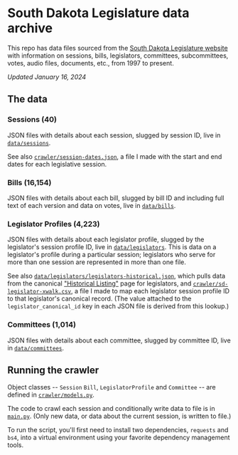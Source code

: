 # South Dakota Legislature data archive
This repo has data files sourced from the [South Dakota Legislature website](https://sdlegislature.gov/) with information on sessions, bills, legislators, committees, subcommittees, votes, audio files, documents, etc., from 1997 to present.

_Updated January 16, 2024_

## The data

### Sessions (40)
JSON files with details about each session, slugged by session ID, live in [`data/sessions`](data/sessions).

See also [`crawler/session-dates.json`](crawler/session-dates.json), a file I made with the start and end dates for each legislative session.

### Bills (16,154)
JSON files with details about each bill, slugged by bill ID and including full text of each version and data on votes, live in [`data/bills`](data/bills).

### Legislator Profiles (4,223)
JSON files with details about each legislator profile, slugged by the legislator's session profile ID, live in [`data/legislators`](data/legislators). This is data on a legislator's profile during a particular session; legislators who serve for more than one session are represented in more than one file.

See also [`data/legislators/legislators-historical.json`](data/legislators/legislators-historical.json), which pulls data from the canonical ["Historical Listing"](https://sdlegislature.gov/Legislators/Historical) page for legislators, and [`crawler/sd-legislator-xwalk.csv`](crawler/sd-legislator-xwalk.csv), a file I made to map each legislator session profile ID to that legislator's canonical record. (The value attached to the `legislator_canonical_id` key in each JSON file is derived from this lookup.)

### Committees (1,014)
JSON files with details about each committee, slugged by committee ID, live in [`data/committees`](data/committees).

## Running the crawler
Object classes -- `Session` `Bill`, `LegislatorProfile` and `Committee` -- are defined in [`crawler/models.py`](crawler/models.py).

The code to crawl each session and conditionally write data to file is in [`main.py`](crawler/main.py). (Only new data, or data about the current session, is written to file.)

To run the script, you'll first need to install two dependencies, `requests` and `bs4`, into a virtual environment using your favorite dependency management tools.